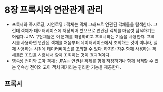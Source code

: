 8장 프록시와 연관관계 관리
========================
- 프록시와 즉시로딩, 지연로딩 : 객체는 객체 그래프로 연관된 객체들을 탐색한다. 그런데 객체가 데이터베이스에 저장되어 있으므로 연관된 객체를 마음껏 탐색하기는 어렵다. JPA 구현체들은 이 문제를 해결하려고 프록시라는 기술을 사용한다. 프록시를 사용하면 연관된 객체를 처음부터 데이터베이스에서 조회하는 것이 아니라, 실제 사용하는 시점에 데이터베이스를 조회할 수 있다. 하지만 자주 함께 사용하는 객체들은 조인을 사용해서 함께 조회하는 것이 효과적이다.
- 영속성 전이와 고아 객체 : JPA는 연관된 객체를 함께 저장하거나 함께 삭제할 수 있는 영속성 전이와 고아 객치 제거라는 편리한 기능을 제공한다.

## 프록시

